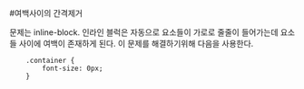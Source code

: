 #여백사이의 간격제거

문제는 inline-block.
인라인 블럭은 자동으로 요소들이 가로로 줄줄이 들어가는데 요소들 사이에 여백이 존재하게 된다.
이 문제를 해결하기위해 다음을 사용한다.

        .container {
            font-size: 0px;
        }
